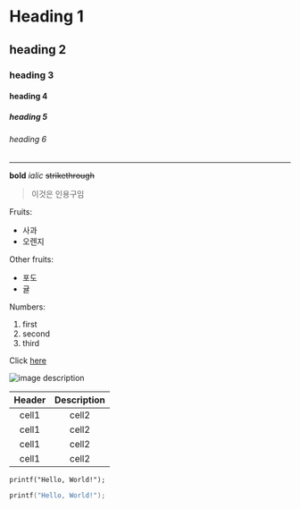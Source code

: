 <!--Heading-->
# Heading 1
## heading 2
### heading 3
#### heading 4
##### heading 5
###### heading 6

<!--Line-->
___
<!--Text attri-->
**bold**
*ialic*
~~strikethrough~~
<!--Quote-->
> 이것은 인용구임

<!-- Bullet List-->
Fruits:
* 사과
* 오렌지

Other fruits:
- 포도
- 귤

<!--Numbered list-->
Numbers:
1. first
2. second
3. third

<!--Link-->
Click [here](https://github.com/NANONANDFLASH)

<!--Image-->
![image description](https://images.velog.io/images/leebonggu12/post/c6e64d76-ee8b-41a4-af0c-b0508ac41f90/html.webp)

<!--table-->
|Header|Description|
|:--:|:--:|
|cell1|cell2|
|cell1|cell2|
|cell1|cell2|
|cell1|cell2|

<!--code-->

`printf("Hello, World!");`


```c
printf("Hello, World!");
```
